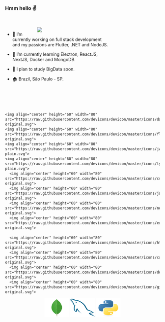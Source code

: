 ### Hmm hello ✌
##

<br>
<img align="right" width="400" style src="https://raw.githubusercontent.com/laynH/Anime-Girls-Holding-Programming-Books/master/C%2B%2B/Sakura_Nene_CPP.jpg">
<div align="left" width="20">
  
- 🔭 I’m currently working on full stack development
<br>and my passions are Flutter, .NET and NodeJS.

- 🌱 I’m currently learning Electron, ReactJS,
<br>NextJS, Docker and MongoDB.

- 🤖 I plan to study BigData soon.
  
- 🏚 Brazil, São Paulo - SP.
  </div>
  <br>
  
##
  <br>
  
<p>

    <img align="center" height="60" width="80" src="https://raw.githubusercontent.com/devicons/devicon/master/icons/dart/dart-original.svg">
    <img align="center" height="60" width="80" src="https://raw.githubusercontent.com/devicons/devicon/master/icons/flutter/flutter-original.svg">
    <img align="center" height="60" width="80" src="https://raw.githubusercontent.com/devicons/devicon/master/icons/javascript/javascript-plain.svg">
    <img align="center" height="60" width="80" src="https://raw.githubusercontent.com/devicons/devicon/master/icons/typescript/typescript-plain.svg">
      <img align="center" height="60" width="80" src="https://raw.githubusercontent.com/devicons/devicon/master/icons/csharp/csharp-original.svg">
      <img align="center" height="60" width="80" src="https://raw.githubusercontent.com/devicons/devicon/master/icons/java/java-original.svg">
      <img align="center" height="60" width="80" src="https://raw.githubusercontent.com/devicons/devicon/master/icons/nodejs/nodejs-original.svg">
      <img align="center" height="60" width="80" src="https://raw.githubusercontent.com/devicons/devicon/master/icons/express/express-original.svg">  

      <img align="center" height="60" width="80" src="https://raw.githubusercontent.com/devicons/devicon/master/icons/html5/html5-original.svg">
      <img align="center" height="60" width="80" src="https://raw.githubusercontent.com/devicons/devicon/master/icons/css3/css3-original.svg">
      <img align="center" height="60" width="80" src="https://raw.githubusercontent.com/devicons/devicon/master/icons/docker/docker-original.svg">
      <img align="center" height="60" width="80" src="https://raw.githubusercontent.com/devicons/devicon/master/icons/git/git-original.svg"> 
   <div align="center">
      <img align="center" height="60" width="80" src="https://raw.githubusercontent.com/devicons/devicon/master/icons/mongodb/mongodb-original.svg">
      <img align="center" height="60" width="80" src="https://raw.githubusercontent.com/devicons/devicon/master/icons/mysql/mysql-original.svg">
      <img align="center" height="60" width="80" src="https://raw.githubusercontent.com/devicons/devicon/master/icons/python/python-original.svg">
    </div>
</p>


